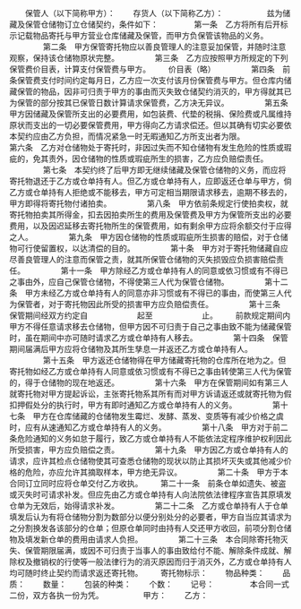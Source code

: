 
 



　　保管人（以下简称甲方）：
　　存货人（以下简称乙方）：　
　　
　　兹为储藏及保管仓储物订立仓储契约，条件如下：
　　
　　第一条　乙方将所有后开标示记载物品寄托与甲方营业仓库储藏及保管，而甲方负保管该物品的义务。
　　
　　第二条　甲方保管寄托物应以善良管理人的注意妥加保管，并随时注意观察，保持该仓储物原状完整。
　　
　　第三条　乙方应按照甲方所规定的下列保管费价目表，计算支付保管费与甲方。
　　价目表（略）
　　
　　第四条　前条保管费支付时间约定每月日，乙方应一次支付该月份保管费与甲方。但仓库内储藏保管的物品，因非可归责于甲方的事由而灭失致仓储契约消灭的，甲方得就其已为保管的部分按其已保管日数计算请求保管费，乙方决无异议。
　　
　　第五条　甲方因储藏及保管所支出的必要费用，如包装费、代垫的税捐、保险费或凡属维持原状而支出的一切必要保管费用，甲方得向乙方请求偿还。但以其确有切实必要依本契约应由乙方负担，而情况紧急一时无暇通知乙方所支出者为限。　
　　
　　第六条　乙方对仓储物处于寄托时，非因过失而不知仓储物有发生危险的性质或瑕疵的，免其责外，因仓储物的性质或瑕疵所生的损害，乙方应负赔偿责任。
　　
　　第七条　本契约终了后甲方即无继续储藏及保管仓储物的义务，而应将寄托物退还于乙方或仓单持有人。但乙方或仓单持有人，应即返还仓单与甲方，倘乙方或仓单持有人拒绝或不能移去，甲方可定相当期限请求移去，逾期不移去的，甲方即得将寄托物付诸拍卖。
　　
　　第八条　甲方依前条规定行使拍卖权，就寄托物拍卖其所得金，扣去因拍卖所生的费用及保管费及甲方为保管所支出的必要费用，以及因迟延移去寄托物所生的保管费用，如有剩余甲方应将余额交付于应得之人。
　　
　　第九条　甲方因仓储物的性质或瑕疵所生损害的赔偿，对于仓储物可行使留置权，以达清偿的目的。
　　
　　第十条　甲方对于寄托物储藏自应尽善良管理人的注意而保管之责，就其所保管仓储物的灭失损毁应负损害赔偿责任。
　　
　　第十一条　甲方除经乙方或仓单持有人的同意或依习惯或有不得已之事由外，应自己保管仓储物，不得使第三人代为保管仓储物。
　　
　　第十二条　甲方未经乙方或仓单持有人的同意亦非习惯或有不得已的事由，而使第三人代为保管者，对于寄托物因此所受的损害甲方应负赔偿责任。
　　
　　第十三条　保管期间经双方约定自　　　　　　 起至　　　　　　 止。
　　前款规定期间内甲方不得任意请求移去仓储物，但甲方因不可归责于自己之事由致不能为储藏保管时，虽在期间中亦可随时请求乙方或仓单持有人移去。
　　
　　第十四条　保管期间届满后甲方应将仓储物及其所生孳息一并返还乙方或仓单持有人。
　　
　　第十五条　甲方返还仓储物得在甲方储藏寄托物的仓库所在地为之。但寄托物如经乙方或仓单持有人同意或依习惯或有不得已之事由转使第三人代为保管的，得于仓储物的现在地返还。
　　
　　第十六条　甲方在保管期间如有第三人就寄托物对甲方提起诉讼，主张寄托物系其所有而对甲方诉请返还或就寄托物为假扣押假处分的执行时，甲方有即时通知乙方或仓单持有人的义务。
　　
　　第十七条　甲方在仓库储藏的仓储物发生霉烂、发酵、蒸发、变质等有减少价格之虞时，应有从速通知乙方或仓单持有人的义务。
　　
　　第十八条　甲方对于前二条危险通知的义务如怠于履行，致乙方或仓单持有人不能依法定程序维护权利因此所受损害，甲方应负赔偿之责。
　　
　　第十九条　甲方因乙方或仓单持有人的请求，应许其检点仓储物使其可查悉仓储物的现状以防止其损坏灭失或其他减少价格的危险，亦应允许其摘取样本，甲方绝无异议。
　　
　　第二十条　甲方于本合同订立同时应将仓单交付乙方收执。
　　第二十一条　前条仓单如遗失、被盗或灭失时可请求补发。但应先由乙方或仓单持有人向法院依法律程序宣告其原填发仓单为无效后，始得请求补发。
　　
　　第二十二条　乙方或仓单持有人于仓单填发后认为有将仓储物分割为数部分以便分别处分的必要者，甲方自当应其请求为之分割换发各该部分的仓单；但原仓单同时由持有人交还甲方收回，前项分割仓储物及填发新仓单的费用由请求人负担。
　　
　　第二十三条　本合同除寄托物灭失、保管期限届满，或因不可归责于当事人的事由致给付不能、解除条件成就、解除权及撤销权的行使等一般法律行为的消灭原因而归于消灭外，乙方或仓单持有人均可随时终止契约而请求返还寄托物。
　　寄托物标示：
　　物品种类：
　　品质：
　　数量：
　　包装的种类：
　　个数：
　　记号：
　　
　　本合同一式二份，双方各执一份为凭。　
　　
　　甲方：
　　乙方： 


 


 

 
 
 
 
 
  


  
 

  


  


  
 
 
 
 

